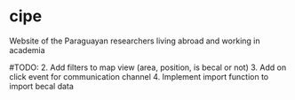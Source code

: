 # cipe
Website of the Paraguayan researchers living abroad and working in academia


#TODO:
2. Add filters to map view (area, position, is becal or not)
3. Add on click event for communication channel
4. Implement import function to import becal data